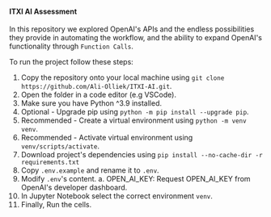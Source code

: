 #### ITXI AI Assessment

In this repository we explored OpenAI's APIs and the endless possibilities they provide in automating the workflow, and the ability to expand OpenAI's functionality through `Function Calls`.

To run the project follow these steps:
1. Copy the repository onto your local machine using `git clone https://github.com/Ali-Olliek/ITXI-AI.git`.
2. Open the folder in a code editor (e.g VSCode).
3. Make sure you have Python ^3.9 installed.
4. Optional - Upgrade pip using `python -m pip install --upgrade pip`.
5. Recommended - Create a virtual environment using `python -m venv venv`.
6. Recommended - Activate virtual environment using `venv/scripts/activate`.
7. Download project's dependencies using `pip install --no-cache-dir -r requirements.txt`
8. Copy `.env.example` and rename it to `.env`.
9. Modify `.env`'s content.
    a. OPEN_AI_KEY: Request OPEN_AI_KEY from OpenAI's developer dashboard.
10. In Jupyter Notebook select the correct environment `venv`.
11. Finally, Run the cells.